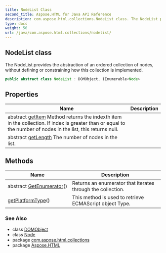 ```yaml
---
title: NodeList Class
second_title: Aspose.HTML for Java API Reference
description: com.aspose.html.collections.NodeList class. The NodeList provides the abstraction of an ordered collection of nodes without defining or constraining how this collection is implemented
type: docs
weight: 50
url: /java/com.aspose.html.collections/nodelist/
---
```

## NodeList class

The NodeList provides the abstraction of an ordered collection of nodes, without defining or constraining how this collection is implemented.

```java
public abstract class NodeList : DOMObject, IEnumerable<Node>
```

## Properties

| Name | Description |
| --- | --- |
| abstract [getItem](../../com.aspose.html.collections/nodelist/item/) Method returns the indexth item in the collection. If index is greater than or equal to the number of nodes in the list, this returns null. |
| abstract [getLength](../../com.aspose.html.collections/nodelist/length/) The number of nodes in the list. |

## Methods

| Name | Description |
| --- | --- |
| abstract [GetEnumerator](../../com.aspose.html.collections/nodelist/getenumerator/)() | Returns an enumerator that iterates through the collection. |
| [getPlatformType](../../com.aspose.html.collections/nodelist/getplatformtype/)() | This method is used to retrieve ECMAScript object Type. |

### See Also

* class [DOMObject](../../com.aspose.html.dom/domobject/)
* class [Node](../../com.aspose.html.dom/node/)
* package [com.aspose.html.collections](../../com.aspose.html.collections/)
* package [Aspose.HTML](../../)

